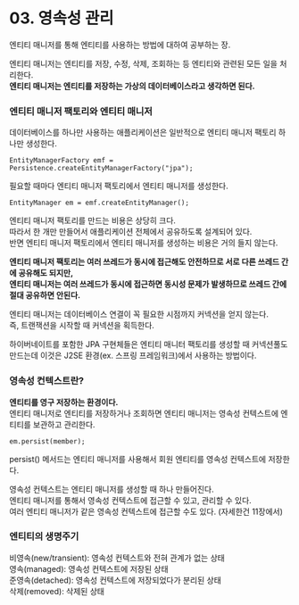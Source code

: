 # 03. 영속성 관리

엔티티 매니저를 통해 엔티티를 사용하는 방법에 대하여 공부하는 장.

엔티티 매니저는 엔티티를 저장, 수정, 삭제, 조회하는 등 엔티티와 관련된 모든 일을 처리한다.  
**엔티티 매니저는 엔티티를 저장하는 가상의 데이터베이스라고 생각하면 된다.**

### 엔티티 매니저 팩토리와 엔티티 매니저

데이터베이스를 하나만 사용하는 애플리케이션은 일반적으로 엔티티 매니저 팩토리 하나만 생성한다.  
```text
EntityManagerFactory emf = Persistence.createEntityManagerFactory("jpa");
```

필요할 때마다 엔티티 매니저 팩토리에서 엔티티 매니저를 생성한다.  
```text
EntityManager em = emf.createEntityManager();
```

엔티티 매니저 팩토리를 만드는 비용은 상당히 크다.  
따라서 한 개만 만들어서 애플리케이션 전체에서 공유하도록 설계되어 있다.    
반면 엔티티 매니저 팩토리에서 엔티티 매니저를 생성하는 비용은 거의 들지 않는다.  

**엔티티 매니저 팩토리는 여러 쓰레드가 동시에 접근해도 안전하므로 서로 다른 쓰레드 간에 공유해도 되지만,  
엔티티 매니저는 여러 쓰레드가 동시에 접근하면 동시성 문제가 발생하므로 쓰레드 간에 절대 공유하면 안된다.**

엔티티 매니저는 데이터베이스 연결이 꼭 필요한 시점까지 커넥션을 얻지 않는다.  
즉, 트랜잭션을 시작할 때 커넥션을 획득한다.  

하이버네이트를 포함한 JPA 구현체들은 엔티티 매니터 팩토리를 생성할 때 커넥션풀도 만드는데 이것은 J2SE 환경(ex. 스프링 프레임워크)에서 사용하는 방법이다.

### 영속성 컨텍스트란?

**엔티티를 영구 저장하는 환경이다.**  
엔티티 매니저로 엔티티를 저장하거나 조회하면 엔티티 매니저는 영속성 컨텍스트에 엔티티를 보관하고 관리한다.  
```text
em.persist(member);
```
persist() 메서드는 엔티티 매니저를 사용해서 회원 엔티티를 영속성 컨텍스트에 저장한다.

영속성 컨텍스트는 엔티티 매니저를 생성할 때 하나 만들어진다.  
엔티티 매니저를 통해서 영속성 컨텍스트에 접근할 수 있고, 관리할 수 있다.  
여러 엔티티 매니저가 같은 영속성 컨텍스트에 접근할 수도 있다. (자세한건 11장에서)

### 엔티티의 생명주기

비영속(new/transient): 영속성 컨텍스트와 전혀 관계가 없는 상태  
영속(managed): 영속성 컨텍스트에 저장된 상태  
준영속(detached): 영속성 컨텍스트에 저장되었다가 분리된 상태  
삭제(removed): 삭제된 상태